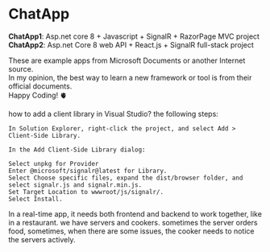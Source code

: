 # ChatApp
**ChatApp1**: Asp.net core 8 + Javascript + SignalR + RazorPage MVC project \
**ChatApp2**: Asp.net Core 8 web API + React.js + SignalR full-stack project 

These are  example apps from Microsoft Documents or another Internet source. \
In my opinion, the best way to learn a new framework or tool is from their official documents.   
Happy Coding! 🫀

how to add a client library in Visual Studio? the following steps:
```
In Solution Explorer, right-click the project, and select Add > Client-Side Library.

In the Add Client-Side Library dialog:

Select unpkg for Provider
Enter @microsoft/signalr@latest for Library.
Select Choose specific files, expand the dist/browser folder, and select signalr.js and signalr.min.js.
Set Target Location to wwwroot/js/signalr/.
Select Install.
```

In  a real-time app, it needs both frontend and backend to work together, like in a restaurant. we have servers and cookers. sometimes the server orders food,  sometimes, when there are some issues, the cooker needs to notice the servers actively.


